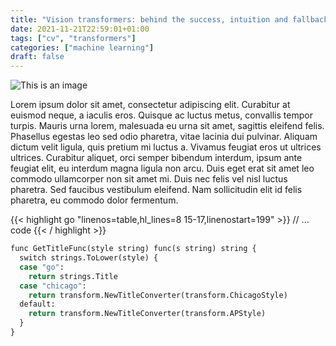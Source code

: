 ```yaml
---
title: "Vision transformers: behind the success, intuition and fallbacks."
date: 2021-11-21T22:59:01+01:00
tags: ["cv", "transformers"]
categories: ["machine learning"]
draft: false
---
```


![This is an image](https://iaml-it.github.io/posts/2021-04-28-transformers-in-vision/sit.png)

Lorem ipsum dolor sit amet, consectetur adipiscing elit. Curabitur at euismod neque, a iaculis eros. Quisque ac luctus metus, convallis tempor turpis. Mauris urna lorem, malesuada eu urna sit amet, sagittis eleifend felis. <!--more--> Phasellus egestas leo sed odio pharetra, vitae lacinia dui pulvinar. Aliquam dictum velit ligula, quis pretium mi luctus a. Vivamus feugiat eros ut ultrices ultrices. Curabitur aliquet, orci semper bibendum interdum, ipsum ante feugiat elit, eu interdum magna ligula non arcu. Duis eget erat sit amet leo commodo ullamcorper non sit amet mi. Duis nec felis vel nisl luctus pharetra. Sed faucibus vestibulum eleifend. Nam sollicitudin elit id felis pharetra, eu commodo dolor fermentum.

{{< highlight go "linenos=table,hl_lines=8 15-17,linenostart=199" >}}
// ... code
{{< / highlight >}}

```python {linenos=table,hl_lines=[8,"15-17"],linenostart=199}
func GetTitleFunc(style string) func(s string) string {
  switch strings.ToLower(style) {
  case "go":
    return strings.Title
  case "chicago":
    return transform.NewTitleConverter(transform.ChicagoStyle)
  default:
    return transform.NewTitleConverter(transform.APStyle)
  }
}
```

